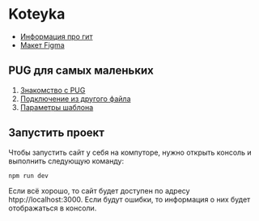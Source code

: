 # Koteyka

* [Информация про гит](../CONTRIBUTOR.md)
* [Макет Figma](https://www.figma.com/file/Ncz69cZYKUNdgTlPJCtYJd/hotelcats-(Copy)-(Copy)?node-id=0%3A1&t=jjnFXDLE6h5hbTd8-0)

## PUG для самых маленьких

1. [Знакомство с PUG](./pug/1-%D0%B7%D0%BD%D0%B0%D0%BA%D0%BE%D0%BC%D1%81%D1%82%D0%B2%D0%BE.md)
2. [Подключение из другого файла](./pug/2-%D0%BF%D0%BE%D0%B4%D0%BA%D0%BB%D1%8E%D1%87%D0%B5%D0%BD%D0%B8%D0%B5-%D0%B8%D0%B7-%D0%B4%D1%80%D1%83%D0%B3%D0%BE%D0%B3%D0%BE-%D1%84%D0%B0%D0%B9%D0%BB%D0%B0.md)
3. [Параметры шаблона](./pug/3-%D0%BF%D0%B0%D1%80%D0%B0%D0%BC%D0%B5%D1%82%D1%80%D1%8B-%D1%88%D0%B0%D0%B1%D0%BB%D0%BE%D0%BD%D0%B0.md)

## Запустить проект

Чтобы запустить сайт у себя на компуторе, нужно открыть
консоль и выполнить следующую команду:

```bash
npm run dev
```

Если всё хорошо, то сайт будет доступен по адресу htpp://localhost:3000.
Если будут ошибки, то информация о них будет отображаться в консоли.
